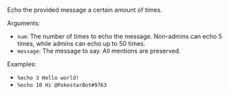 Echo the provided message a certain amount of times.

Arguments:
* `num`: The number of times to echo the message. Non-admins can echo 5 times, while admins can echo up to 50 times.
* `message`: The message to say. All mentions are preserved.

Examples:
* `%echo 3 Hello world!`
* `%echo 10 Hi @PokestarBot#9763`
